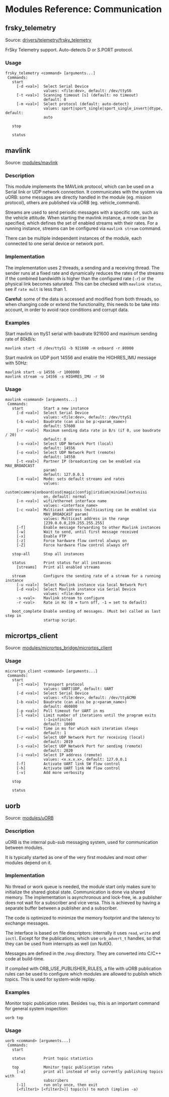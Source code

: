 # Modules Reference: Communication

## frsky_telemetry
Source: [drivers/telemetry/frsky_telemetry](https://github.com/PX4/Firmware/tree/master/src/drivers/telemetry/frsky_telemetry)

FrSky Telemetry support. Auto-detects D or S.PORT protocol.
<a id="frsky_telemetry_usage"></a>
### Usage
```
frsky_telemetry <command> [arguments...]
 Commands:
   start
     [-d <val>]  Select Serial Device
                 values: <file:dev>, default: /dev/ttyS6
     [-t <val>]  Scanning timeout [s] (default: no timeout)
                 default: 0
     [-m <val>]  Select protocol (default: auto-detect)
                 values: sport|sport_single|sport_single_invert|dtype, default:
                 auto

   stop

   status
```
## mavlink
Source: [modules/mavlink](https://github.com/PX4/Firmware/tree/master/src/modules/mavlink)


### Description
This module implements the MAVLink protocol, which can be used on a Serial link or UDP network connection.
It communicates with the system via uORB: some messages are directly handled in the module (eg. mission
protocol), others are published via uORB (eg. vehicle_command).

Streams are used to send periodic messages with a specific rate, such as the vehicle attitude.
When starting the mavlink instance, a mode can be specified, which defines the set of enabled streams with their rates.
For a running instance, streams can be configured via `mavlink stream` command.

There can be multiple independent instances of the module, each connected to one serial device or network port.

### Implementation
The implementation uses 2 threads, a sending and a receiving thread. The sender runs at a fixed rate and dynamically
reduces the rates of the streams if the combined bandwidth is higher than the configured rate (`-r`) or the
physical link becomes saturated. This can be checked with `mavlink status`, see if `rate mult` is less than 1.

**Careful**: some of the data is accessed and modified from both threads, so when changing code or extend the
functionality, this needs to be take into account, in order to avoid race conditions and corrupt data.

### Examples
Start mavlink on ttyS1 serial with baudrate 921600 and maximum sending rate of 80kB/s:
```
mavlink start -d /dev/ttyS1 -b 921600 -m onboard -r 80000
```

Start mavlink on UDP port 14556 and enable the HIGHRES_IMU message with 50Hz:
```
mavlink start -u 14556 -r 1000000
mavlink stream -u 14556 -s HIGHRES_IMU -r 50
```

<a id="mavlink_usage"></a>
### Usage
```
mavlink <command> [arguments...]
 Commands:
   start         Start a new instance
     [-d <val>]  Select Serial Device
                 values: <file:dev>, default: /dev/ttyS1
     [-b <val>]  Baudrate (can also be p:<param_name>)
                 default: 57600
     [-r <val>]  Maximum sending data rate in B/s (if 0, use baudrate / 20)
                 default: 0
     [-u <val>]  Select UDP Network Port (local)
                 default: 14556
     [-o <val>]  Select UDP Network Port (remote)
                 default: 14550
     [-t <val>]  Partner IP (broadcasting can be enabled via MAV_BROADCAST
                 param)
                 default: 127.0.0.1
     [-m <val>]  Mode: sets default streams and rates
                 values:
                 custom|camera|onboard|osd|magic|config|iridium|minimal|extvsisi
                 on, default: normal
     [-n <val>]  wifi/ethernet interface name
                 values: <interface_name>
     [-c <val>]  Multicast address (multicasting can be enabled via
                 MAV_BROADCAST param)
                 values: Multicast address in the range
                 [239.0.0.0,239.255.255.255]
     [-f]        Enable message forwarding to other Mavlink instances
     [-w]        Wait to send, until first message received
     [-x]        Enable FTP
     [-z]        Force hardware flow control always on
     [-Z]        Force hardware flow control always off

   stop-all      Stop all instances

   status        Print status for all instances
     [streams]   Print all enabled streams

   stream        Configure the sending rate of a stream for a running instance
     [-u <val>]  Select Mavlink instance via local Network Port
     [-d <val>]  Select Mavlink instance via Serial Device
                 values: <file:dev>
     -s <val>    Mavlink stream to configure
     -r <val>    Rate in Hz (0 = turn off, -1 = set to default)

   boot_complete Enable sending of messages. (Must be) called as last step in
                 startup script.
```
## micrortps_client
Source: [modules/micrortps_bridge/micrortps_client](https://github.com/PX4/Firmware/tree/master/src/modules/micrortps_bridge/micrortps_client)

<a id="micrortps_client_usage"></a>
### Usage
```
micrortps_client <command> [arguments...]
 Commands:
   start
     [-t <val>]  Transport protocol
                 values: UART|UDP, default: UART
     [-d <val>]  Select Serial Device
                 values: <file:dev>, default: /dev/ttyACM0
     [-b <val>]  Baudrate (can also be p:<param_name>)
                 default: 460800
     [-p <val>]  Poll timeout for UART in ms
     [-l <val>]  Limit number of iterations until the program exits
                 (-1=infinite)
                 default: 10000
     [-w <val>]  Time in ms for which each iteration sleeps
                 default: 1
     [-r <val>]  Select UDP Network Port for receiving (local)
                 default: 2019
     [-s <val>]  Select UDP Network Port for sending (remote)
                 default: 2020
     [-i <val>]  Select IP address (remote)
                 values: <x.x.x.x>, default: 127.0.0.1
     [-f]        Activate UART link SW flow control
     [-h]        Activate UART link HW flow control
     [-v]        Add more verbosity

   stop

   status
```
## uorb
Source: [modules/uORB](https://github.com/PX4/Firmware/tree/master/src/modules/uORB)


### Description
uORB is the internal pub-sub messaging system, used for communication between modules.

It is typically started as one of the very first modules and most other modules depend on it.

### Implementation
No thread or work queue is needed, the module start only makes sure to initialize the shared global state.
Communication is done via shared memory.
The implementation is asynchronous and lock-free, ie. a publisher does not wait for a subscriber and vice versa.
This is achieved by having a separate buffer between a publisher and a subscriber.

The code is optimized to minimize the memory footprint and the latency to exchange messages.

The interface is based on file descriptors: internally it uses `read`, `write` and `ioctl`. Except for the
publications, which use `orb_advert_t` handles, so that they can be used from interrupts as well (on NuttX).

Messages are defined in the `/msg` directory. They are converted into C/C++ code at build-time.

If compiled with ORB_USE_PUBLISHER_RULES, a file with uORB publication rules can be used to configure which
modules are allowed to publish which topics. This is used for system-wide replay.

### Examples
Monitor topic publication rates. Besides `top`, this is an important command for general system inspection:
```
uorb top
```

<a id="uorb_usage"></a>
### Usage
```
uorb <command> [arguments...]
 Commands:
   start

   status        Print topic statistics

   top           Monitor topic publication rates
     [-a]        print all instead of only currently publishing topics with
                 subscribers
     [-1]        run only once, then exit
     [<filter1> [<filter2>]] topic(s) to match (implies -a)
```
